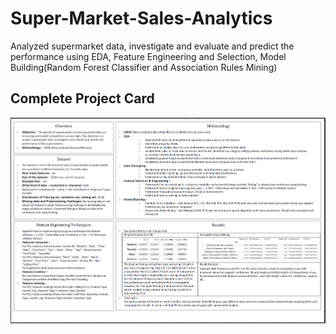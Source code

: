 # Super-Market-Sales-Analytics
Analyzed supermarket data, investigate and evaluate and predict the performance using EDA, Feature Engineering and Selection, Model Building(Random Forest Classifier and Association Rules Mining)


<h2>Complete Project Card</h2>
<img src="https://github.com/saqlain-github/Super-Market-Sales-Analytics/blob/main/img/scard..png" >
